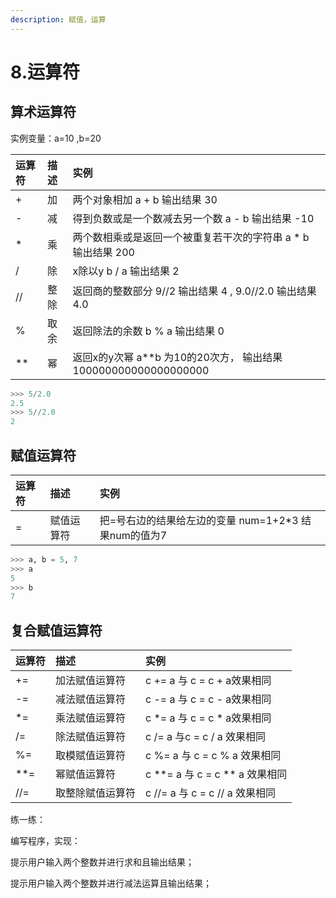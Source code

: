```yaml
---
description: 赋值，运算
---
```


# 8.运算符

## 算术运算符

实例变量：a=10 ,b=20

| 运算符 | 描述 | 实例 |
| :--- | :--- | :--- |
| + | 加 | 两个对象相加 a + b 输出结果 30 |
| - | 减 | 得到负数或是一个数减去另一个数 a - b 输出结果 -10 |
| \* | 乘 | 两个数相乘或是返回一个被重复若干次的字符串 a \* b 输出结果 200 |
| / | 除 | x除以y b / a 输出结果 2 |
| // | 整除 | 返回商的整数部分 9//2 输出结果 4 , 9.0//2.0 输出结果 4.0 |
| % | 取余 | 返回除法的余数 b % a 输出结果 0 |
| \*\* | 幂 | 返回x的y次幂 a\*\*b 为10的20次方， 输出结果 100000000000000000000 |

```python
>>> 5/2.0
2.5
>>> 5//2.0
2
```

## 赋值运算符

| 运算符 | 描述 | 实例 |
| :--- | :--- | :--- |
| = | 赋值运算符 | 把=号右边的结果给左边的变量 num=1+2\*3 结果num的值为7 |

```python
>>> a, b = 5, 7
>>> a
5
>>> b
7
```

## 复合赋值运算符

| 运算符 | 描述 | 实例 |
| :--- | :--- | :--- |
| += | 加法赋值运算符 | c += a 与 c = c + a效果相同 |
| -= | 减法赋值运算符 | c -= a 与 c = c - a效果相同 |
| \*= | 乘法赋值运算符 | c \*= a 与 c = c \* a效果相同 |
| /= | 除法赋值运算符 | c /= a 与c = c / a 效果相同 |
| %= | 取模赋值运算符 | c %= a 与 c = c % a 效果相同 |
| \*\*= | 幂赋值运算符 | c \*\*= a 与 c = c \*\* a 效果相同 |
| //= | 取整除赋值运算符 | c //= a 与 c = c // a 效果相同 |

练一练：

编写程序，实现：

提示用户输入两个整数并进行求和且输出结果；

提示用户输入两个整数并进行减法运算且输出结果；

